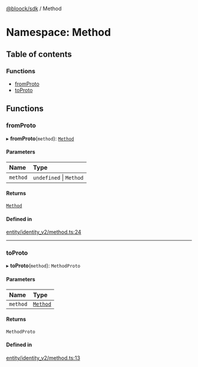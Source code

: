 [@bloock/sdk](../index.md) / Method

# Namespace: Method

## Table of contents

### Functions

- [fromProto](Method.md#fromproto)
- [toProto](Method.md#toproto)

## Functions

### fromProto

▸ **fromProto**(`method`): [`Method`](../enums/Method-1.md)

#### Parameters

| Name | Type |
| :------ | :------ |
| `method` | `undefined` \| `Method` |

#### Returns

[`Method`](../enums/Method-1.md)

#### Defined in

[entity/identity_v2/method.ts:24](https://github.com/bloock/bloock-sdk/blob/587f793/languages/js/src/entity/identity_v2/method.ts#L24)

___

### toProto

▸ **toProto**(`method`): `MethodProto`

#### Parameters

| Name | Type |
| :------ | :------ |
| `method` | [`Method`](../enums/Method-1.md) |

#### Returns

`MethodProto`

#### Defined in

[entity/identity_v2/method.ts:13](https://github.com/bloock/bloock-sdk/blob/587f793/languages/js/src/entity/identity_v2/method.ts#L13)
